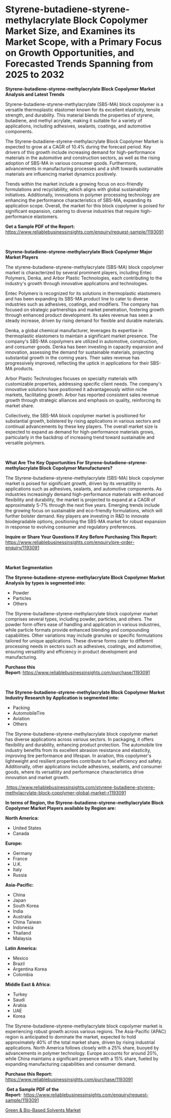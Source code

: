 <p><h1>Styrene-butadiene-styrene-methylacrylate Block Copolymer Market Size, and Examines its Market Scope, with a Primary Focus on Growth Opportunities, and Forecasted Trends Spanning from 2025 to 2032</h1></p><p><strong>Styrene-butadiene-styrene-methylacrylate Block Copolymer Market Analysis and Latest Trends</strong></p>
<p><p>Styrene-butadiene-styrene-methylacrylate (SBS-MA) block copolymer is a versatile thermoplastic elastomer known for its excellent elasticity, tensile strength, and durability. This material blends the properties of styrene, butadiene, and methyl acrylate, making it suitable for a variety of applications, including adhesives, sealants, coatings, and automotive components.</p><p>The Styrene-butadiene-styrene-methylacrylate Block Copolymer Market is expected to grow at a CAGR of 10.4% during the forecast period. Key drivers of this growth include increasing demand for high-performance materials in the automotive and construction sectors, as well as the rising adoption of SBS-MA in various consumer goods. Furthermore, advancements in manufacturing processes and a shift towards sustainable materials are influencing market dynamics positively.</p><p>Trends within the market include a growing focus on eco-friendly formulations and recyclability, which aligns with global sustainability initiatives. Additionally, innovations in polymer processing technology are enhancing the performance characteristics of SBS-MA, expanding its application scope. Overall, the market for this block copolymer is poised for significant expansion, catering to diverse industries that require high-performance elastomers.</p></p>
<p><strong>Get a Sample PDF of the Report:&nbsp;</strong> <a href="https://www.reliablebusinessinsights.com/enquiry/request-sample/1193091?utm_campaign=2524&utm_medium=2&utm_source=Github&utm_content=ia&utm_term=22032025&utm_id=styrene-butadiene-styrene-methylacrylate-block-copolymer">https://www.reliablebusinessinsights.com/enquiry/request-sample/1193091</a></p>
<p>&nbsp;</p>
<p><strong>Styrene-butadiene-styrene-methylacrylate Block Copolymer Major Market Players</strong></p>
<p><p>The styrene-butadiene-styrene-methylacrylate (SBS-MA) block copolymer market is characterized by several prominent players, including Entec Polymers, Denka, and Arbor Plastic Technologies, each contributing to the industry's growth through innovative applications and technologies.</p><p>Entec Polymers is recognized for its solutions in thermoplastic elastomers and has been expanding its SBS-MA product line to cater to diverse industries such as adhesives, coatings, and modifiers. The company has focused on strategic partnerships and market penetration, fostering growth through enhanced product development. Its sales revenue has seen a steady increase, driven by rising demand for flexible and durable materials.</p><p>Denka, a global chemical manufacturer, leverages its expertise in thermoplastic elastomers to maintain a significant market presence. The company's SBS-MA copolymers are utilized in automotive, construction, and consumer goods. Denka has been investing in capacity expansion and innovation, assessing the demand for sustainable materials, projecting substantial growth in the coming years. Their sales revenue has progressively improved, reflecting the uptick in applications for their SBS-MA products.</p><p>Arbor Plastic Technologies focuses on specialty materials with customizable properties, addressing specific client needs. The company's innovative solutions have positioned it advantageously within niche markets, facilitating growth. Arbor has reported consistent sales revenue growth through strategic alliances and emphasis on quality, reinforcing its market share.</p><p>Collectively, the SBS-MA block copolymer market is positioned for substantial growth, bolstered by rising applications in various sectors and continual advancements by these key players. The overall market size is expected to expand as demand for high-performance materials grows, particularly in the backdrop of increasing trend toward sustainable and versatile polymers.</p></p>
<p>&nbsp;</p>
<p><strong>What Are The Key Opportunities For Styrene-butadiene-styrene-methylacrylate Block Copolymer Manufacturers?</strong></p>
<p><p>The Styrene-butadiene-styrene-methylacrylate (SBS-MA) block copolymer market is poised for significant growth, driven by its versatility in applications such as adhesives, sealants, and automotive components. As industries increasingly demand high-performance materials with enhanced flexibility and durability, the market is projected to expand at a CAGR of approximately 5-7% through the next five years. Emerging trends include the growing focus on sustainable and eco-friendly formulations, which will further bolster demand. Key players are investing in R&D to innovate biodegradable options, positioning the SBS-MA market for robust expansion in response to evolving consumer and regulatory preferences.</p></p>
<p><strong>Inquire or Share Your Questions If Any Before Purchasing This Report:</strong> <a href="https://www.reliablebusinessinsights.com/enquiry/pre-order-enquiry/1193091?utm_campaign=2524&utm_medium=2&utm_source=Github&utm_content=ia&utm_term=22032025&utm_id=styrene-butadiene-styrene-methylacrylate-block-copolymer">https://www.reliablebusinessinsights.com/enquiry/pre-order-enquiry/1193091</a></p>
<p>&nbsp;</p>
<p><strong>Market Segmentation</strong></p>
<p><strong>The Styrene-butadiene-styrene-methylacrylate Block Copolymer Market Analysis by types is segmented into:</strong></p>
<p><ul><li>Powder</li><li>Particles</li><li>Others</li></ul></p>
<p><p>The Styrene-butadiene-styrene-methylacrylate block copolymer market comprises several types, including powder, particles, and others. The powder form offers ease of handling and application in various industries, while particle formats provide enhanced blending and compounding capabilities. Other variations may include granules or specific formulations tailored for unique applications. These diverse forms cater to different processing needs in sectors such as adhesives, coatings, and automotive, ensuring versatility and efficiency in product development and manufacturing.</p></p>
<p><strong>Purchase this Report:&nbsp;</strong><a href="https://www.reliablebusinessinsights.com/purchase/1193091?utm_campaign=2524&utm_medium=2&utm_source=Github&utm_content=ia&utm_term=22032025&utm_id=styrene-butadiene-styrene-methylacrylate-block-copolymer">https://www.reliablebusinessinsights.com/purchase/1193091</a></p>
<p>&nbsp;</p>
<p><strong>The Styrene-butadiene-styrene-methylacrylate Block Copolymer Market Industry Research by Application is segmented into:</strong></p>
<p><ul><li>Packing</li><li>AutomobileTire</li><li>Aviation</li><li>Others</li></ul></p>
<p><p>The Styrene-butadiene-styrene-methylacrylate block copolymer market has diverse applications across various sectors. In packaging, it offers flexibility and durability, enhancing product protection. The automobile tire industry benefits from its excellent abrasion resistance and elasticity, improving tire performance and lifespan. In aviation, this copolymer's lightweight and resilient properties contribute to fuel efficiency and safety. Additionally, other applications include adhesives, sealants, and consumer goods, where its versatility and performance characteristics drive innovation and market growth.</p></p>
<p><a href="https://www.reliablebusinessinsights.com/styrene-butadiene-styrene-methylacrylate-block-copolymer-global-market-r1193091?utm_campaign=2524&utm_medium=2&utm_source=Github&utm_content=ia&utm_term=22032025&utm_id=styrene-butadiene-styrene-methylacrylate-block-copolymer">&nbsp;https://www.reliablebusinessinsights.com/styrene-butadiene-styrene-methylacrylate-block-copolymer-global-market-r1193091</a></p>
<p><strong>In terms of Region, the Styrene-butadiene-styrene-methylacrylate Block Copolymer Market Players available by Region are:</strong></p>
<p>
    <p> <strong> North America: </strong>
        <ul>
            <li>United States</li>
            <li>Canada</li>
        </ul>
        </p> 
    <p> <strong> Europe: </strong>
        <ul>
            <li>Germany</li>
            <li>France</li>
            <li>U.K.</li>
            <li>Italy</li>
            <li>Russia</li>
        </ul>
        </p> 
    <p> <strong> Asia-Pacific: </strong>
        <ul>
            <li>China</li>
            <li>Japan</li>
            <li>South Korea</li>
            <li>India</li>
            <li>Australia</li>
            <li>China Taiwan</li>
            <li>Indonesia</li>
            <li>Thailand</li>
            <li>Malaysia</li>
        </ul>
        </p> 
    <p> <strong> Latin America: </strong>
        <ul>
            <li>Mexico</li>
            <li>Brazil</li>
            <li>Argentina Korea</li>
            <li>Colombia</li>
        </ul>
        </p> 
    <p> <strong> Middle East & Africa: </strong>
        <ul>
            <li>Turkey</li>
            <li>Saudi</li>
            <li>Arabia</li>
            <li>UAE</li>
            <li>Korea</li>
        </ul>
    </p>
    </p>
<p><p>The Styrene-butadiene-styrene-methylacrylate block copolymer market is experiencing robust growth across various regions. The Asia-Pacific (APAC) region is anticipated to dominate the market, expected to hold approximately 40% of the total market share, driven by rising industrial applications. North America follows closely with a 25% share, buoyed by advancements in polymer technology. Europe accounts for around 20%, while China maintains a significant presence with a 15% share, fueled by expanding manufacturing capabilities and consumer demand.</p></p>
<p><strong>Purchase this Report: </strong><a href="https://www.reliablebusinessinsights.com/purchase/1193091?utm_campaign=2524&utm_medium=2&utm_source=Github&utm_content=ia&utm_term=22032025&utm_id=styrene-butadiene-styrene-methylacrylate-block-copolymer">https://www.reliablebusinessinsights.com/purchase/1193091</a></p>
<p>&nbsp;<strong>Get a Sample PDF of the Report:&nbsp;&nbsp;</strong><a href="https://www.reliablebusinessinsights.com/enquiry/request-sample/1193091?utm_campaign=2524&utm_medium=2&utm_source=Github&utm_content=ia&utm_term=22032025&utm_id=styrene-butadiene-styrene-methylacrylate-block-copolymer">https://www.reliablebusinessinsights.com/enquiry/request-sample/1193091</a></p>
<p><strong></strong></p>
<p><p><a href="https://github.com/hammelximalschid/Market-Research-Report-List-1/blob/main/green-bio-based-solvents-market.md?utm_campaign=2524&utm_medium=2&utm_source=Github&utm_content=ia&utm_term=22032025&utm_id=styrene-butadiene-styrene-methylacrylate-block-copolymer">Green & Bio-Based Solvents Market</a></p></p>